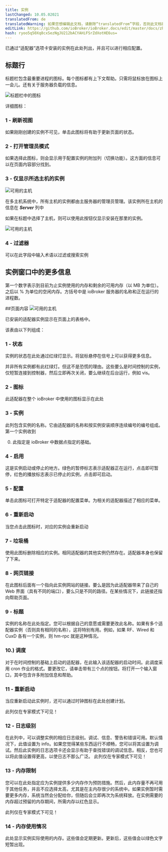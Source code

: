 ```yaml
---
title: 实例
lastChanged: 10.05.02021
translatedFrom: de
translatedWarning: 如果您想编辑此文档，请删除“translatedFrom”字段，否则此文档将再次自动翻译
editLink: https://github.com/ioBroker/ioBroker.docs/edit/master/docs/zh-cn/admin/instances.md
hash: ryoo5q50Xq8cxSezNgJU212bACYAHiFSrZdXotHE6us=
---
```

已通过“适配器”选项卡安装的实例在此处列出，并且可以进行相应配置。

## 标题行
标题栏包含最重要进程的图标。每个图标都有上下文帮助。只需将鼠标放在图标上一会儿。还有关于服务器负载的信息。

![标题栏中的图标](../../de/admin/media/ADMIN_Instanzen_numbers.png)

详细图标：

### 1 - 刷新视图
如果刚刚创建的实例不可见，单击此图标将有助于更新页面的状态。

### 2 - 打开管理员模式
如果选择此图标，则会显示用于配置实例的附加列（切换功能）。这方面的信息可以在页面内容部分找到。

### 3 - 仅显示所选主机的实例
![可用的主机](../../de/admin/media/ADMIN_Instanzen_hosts.png)

在多主机系统中，所有主机的实例都由主服务器的管理员管理。该实例所在主机的信息在 ***Server*** 列中

如果在标题中选择了主机，则可以使用此按钮仅显示安装在那里的实例。

![可用的主机](../../de/admin/media/ADMIN_Instanzen_hosts.png)

### 4 - 过滤器
可以在此字段中输入术语以过滤或搜索实例

## 实例窗口中的更多信息
第一个数字表示到目前为止实例使用的内存和剩余的可用内存（以 MB 为单位）。之后以 % 为单位的空闲内存。方括号中是 ioBroker 服务器的名称和正在运行的进程数。

##页面内容
![可用的主机](../../de/admin/media/ADMIN_Instanzen_numbers02.png)

已安装的适配器实例显示在页面上的表格中。

该表由以下列组成：

### 1 - 状态
实例的状态在此处通过红绿灯显示。将鼠标悬停在信号上可以获得更多信息。

并非所有实例都有此红绿灯。但这不是恐慌的理由。这些要么是时间控制的实例，仅短暂连接到控制器，然后立即再次关闭，要么继续在后台运行，例如 vis。

### 2 - 图标
此适配器在整个 ioBroker 中使用的图标显示在此处

### 3 - 实例
此列包含实例的名称。它由适配器的名称和按实例安装顺序连续编号的编号组成。第一个实例收到

0. 此指定是 ioBroker 中数据点指定的基础。

### 4 - 启用
这是实例启动或停止的地方。绿色的暂停标志表示适配器正在运行，点击即可暂停，红色的播放标志表示已停止的实例，点击即可启动。

### 5 - 配置
单击此图标可打开特定于适配器的配置菜单。为相关的适配器描述了相应的菜单。

### 6 - 重新启动
当您点击此图标时，对应的实例会重新启动

### 7 - 垃圾桶
使用此图标删除相应的实例。相同适配器的其他实例仍然存在。适配器本身也保留了下来。

### 8 - 网页链接
在此图标后面有一个指向此实例网站的链接。要么是因为此适配器带来了自己的 Web 界面（具有不同的端口），要么只是不同的路径。在某些情况下，此链接还指向帮助页面。

### 9 - 标题
实例的名称在此处指定。您可以根据自己的意愿或需要更改此名称。如果有多个适配器实例（否则具有相同的名称），这将特别有用。例如，如果 RF、Wired 和 CuxD 各有一个实例，则 hm-rpc 就是这种情况。

### 10.) 调度
对于在时间控制的基础上启动的适配器，在此输入该适配器的启动时间。此调度采用 cron 作业的格式。要更改它，请单击带有三个点的按钮。将打开一个输入窗口，其中包含许多附加信息和帮助。

### 11 - 重新启动
当应重新启动此实例时，还可以通过时钟图标在此处创建计划。

此列仅在专家模式下可见！

### 12 - 日志级别
在此列中，可以调整实例的相应日志级别。调试、信息、警告和错误可用。默认情况下，此值设置为 info。如果您觉得某些东西运行不顺畅，您可以将其设置为调试。然后此实例的日志选项卡还会显示有助于查找错误的调试信息。相反，您也可以将此值设置得更高，以使日志不那么广泛。
此列仅在专家模式下可见！

### 13 - 内存限制
您可以在此处指定应为实例提供多少内存作为预防措施。然后，此内存量不再可用于其他任务，并且不应选择太高，尤其是在主内存很少的系统中。如果实例暂时需要更多内存，系统当然会分配给你，但随后会立即再次为系统释放。在实例需要的内存超过预留的内存期间，所需内存以红色显示。

此列仅在专家模式下可见！

### 14 - 内存使用情况
此处显示实例实际使用的内存。这些值会定期更新。更新后，这些值会以绿色文字短暂出现。